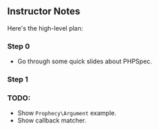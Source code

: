 ## Instructor Notes

Here's the high-level plan:

### Step 0

- Go through some quick slides about PHPSpec.

### Step 1

### TODO:

 - Show `Prophecy\Argument` example.
 - Show callback matcher.
